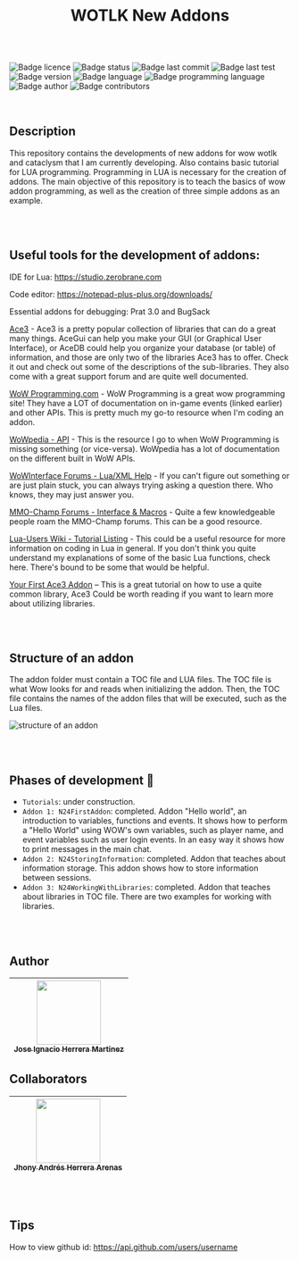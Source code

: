 <h1 align="center"> WOTLK New Addons </h1>

</br>
</br>

![Badge licence](https://img.shields.io/badge/licence-GNU_GPLv3-orange)
![Badge status](https://img.shields.io/badge/status-under_construction-yellow)
![Badge last commit](https://img.shields.io/badge/last_commit-May_2023-brightgreen)
![Badge last test](https://img.shields.io/badge/last_test-success_on_wotlk_3.3.5a-brightgreen)
![Badge version](https://img.shields.io/badge/version-beta_0.0.1-blue)
![Badge language](https://img.shields.io/badge/language-US_english-blue)
![Badge programming language](https://img.shields.io/badge/programming_language-LUA-orange)
![Badge author](https://img.shields.io/badge/author-Ignacio_Herrera-blue)
![Badge contributors](https://img.shields.io/badge/contributors-Andres_Herrera-blue)

</br>

## Description
This repository contains the developments of new addons for wow wotlk and cataclysm that I am currently developing. Also contains basic tutorial for LUA programming. Programming in LUA is necessary for the creation of addons.
The main objective of this repository is to teach the basics of wow addon programming, as well as the creation of three simple addons as an example.

</br>
</br>


## Useful tools for the development of addons:

IDE for Lua: https://studio.zerobrane.com

Code editor: https://notepad-plus-plus.org/downloads/

Essential addons for debugging: Prat 3.0 and BugSack

<a href="http://www.wowace.com/addons/ace3/" target="_blank" rel="nofollow">Ace3</a>  - Ace3 is a pretty popular collection of libraries that can do a great many things. AceGui can help you make your GUI (or Graphical User Interface), or AceDB could help you organize your database (or table) of information, and those are only two of the libraries Ace3 has to offer. Check it out and check out some of the descriptions of the sub-libraries. They also come with a great support forum and are quite well documented.

<a href="http://wowprogramming.com/docs" target="_blank" rel="nofollow">WoW Programming.com</a>  - WoW Programming is a great wow programming site! They have a LOT of documentation on in-game events (linked earlier) and other APIs. This is pretty much my go-to resource when I'm coding an addon.

<a href="http://www.wowpedia.org/World_of_Warcraft_API" target="_blank" rel="nofollow">WoWpedia - API</a>  - This is the resource I go to when WoW Programming is missing something (or vice-versa). WoWpedia has a lot of documentation on the different built in WoW APIs.

<a href="http://www.wowinterface.com/forums/forumdisplay.php?f=16" target="_blank" rel="nofollow">WoWInterface Forums - Lua/XML Help</a>  - If you can't figure out something or are just plain stuck, you can always trying asking a question there. Who knows, they may just answer you.

<a href="https://www.mmo-champion.com/forums/254-Interface-amp-Macros" target="_blank">MMO-Champ Forums - Interface &amp; Macros</a>  - Quite a few knowledgeable people roam the MMO-Champ forums. This can be a good resource.

<a href="http://lua-users.org/wiki/TutorialDirectory" target="_blank" rel="nofollow">Lua-Users Wiki - Tutorial Listing</a>  - This could be a useful resource for more information on coding in Lua in general. If you don't think you quite understand my explanations of some of the basic Lua functions, check here. There's bound to be some that would be helpful.

<a href="http://old.wowace.com/wiki/WelcomeHome_-_Your_first_Ace3_Addon" target="_blank" rel="nofollow">Your First Ace3 Addon</a>  – This is a great tutorial on how to use a quite common library, Ace3 Could be worth reading if you want to learn more about utilizing libraries.



</br>
</br>

## Structure of an addon

The addon folder must contain a TOC file and LUA files. The TOC file is what Wow looks for and reads when initializing the addon. Then, the TOC file contains the names of the addon files that will be executed, such as the Lua files.

![structure of an addon](https://i.imgur.com/pfIyaL5.png)

</br>
</br>

## Phases of development :hammer:

- `Tutorials`: under construction. 
- `Addon 1: N24FirstAddon`: completed. Addon "Hello world", an introduction to variables, functions and events. It shows how to perform a "Hello World" using WOW's own variables, such as player name, and event variables such as user login events. In an easy way it shows how to print messages in the main chat.
- `Addon 2: N24StoringInformation`: completed. Addon that teaches about information storage. This addon shows how to store information between sessions.
- `Addon 3: N24WorkingWithLibraries`: completed. Addon that teaches about libraries in TOC file. There are two examples for working with libraries.





</br>
</br>

## Author

| [<img src="https://avatars.githubusercontent.com/u/48035706?v=4" width=115><br><sub>Jose Ignacio Herrera Martinez</sub>](https://github.com/Ignacio-Herrera) |
| :---: |

## Collaborators

| [<img src="https://avatars.githubusercontent.com/u/18038591?v=4" width=115><br><sub>Jhony Andrés Herrera Arenas</sub>](https://github.com/jhonnyh748) |
| :---: |

</br>
</br>

## Tips
How to view github id: https://api.github.com/users/username



